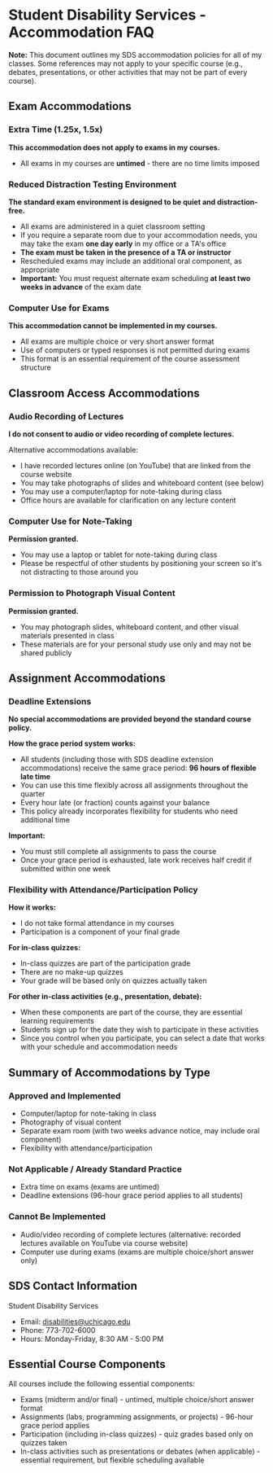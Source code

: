 # Student Disability Services - Accommodation FAQ

**Note:** This document outlines my SDS accommodation policies for all of my classes. Some references may not apply to your specific course (e.g., debates, presentations, or other activities that may not be part of every course).

## Exam Accommodations

### Extra Time (1.25x, 1.5x)

**This accommodation does not apply to exams in my courses.**

- All exams in my courses are **untimed** - there are no time limits imposed

### Reduced Distraction Testing Environment

**The standard exam environment is designed to be quiet and distraction-free.**

- All exams are administered in a quiet classroom setting
- If you require a separate room due to your accommodation needs, you may take the exam **one day early** in my office or a TA's office
- **The exam must be taken in the presence of a TA or instructor**
- Rescheduled exams may include an additional oral component, as appropriate
- **Important:** You must request alternate exam scheduling **at least two weeks in advance** of the exam date

### Computer Use for Exams

**This accommodation cannot be implemented in my courses.**

- All exams are multiple choice or very short answer format
- Use of computers or typed responses is not permitted during exams
- This format is an essential requirement of the course assessment structure

## Classroom Access Accommodations

### Audio Recording of Lectures

**I do not consent to audio or video recording of complete lectures.**

Alternative accommodations available:
- I have recorded lectures online (on YouTube) that are linked from the course website
- You may take photographs of slides and whiteboard content (see below)
- You may use a computer/laptop for note-taking during class
- Office hours are available for clarification on any lecture content

### Computer Use for Note-Taking

**Permission granted.**
- You may use a laptop or tablet for note-taking during class
- Please be respectful of other students by positioning your screen so it's not distracting to those around you

### Permission to Photograph Visual Content

**Permission granted.**
- You may photograph slides, whiteboard content, and other visual materials presented in class
- These materials are for your personal study use only and may not be shared publicly

## Assignment Accommodations

### Deadline Extensions

**No special accommodations are provided beyond the standard course policy.**

**How the grace period system works:**
- All students (including those with SDS deadline extension accommodations) receive the same grace period: **96 hours of flexible late time**
- You can use this time flexibly across all assignments throughout the quarter
- Every hour late (or fraction) counts against your balance
- This policy already incorporates flexibility for students who need additional time

**Important:**
- You must still complete all assignments to pass the course
- Once your grace period is exhausted, late work receives half credit if submitted within one week

### Flexibility with Attendance/Participation Policy

**How it works:**
- I do not take formal attendance in my courses
- Participation is a component of your final grade

**For in-class quizzes:**
- In-class quizzes are part of the participation grade
- There are no make-up quizzes
- Your grade will be based only on quizzes actually taken

**For other in-class activities (e.g., presentation, debate):**
- When these components are part of the course, they are essential learning requirements
- Students sign up for the date they wish to participate in these activities
- Since you control when you participate, you can select a date that works with your schedule and accommodation needs

## Summary of Accommodations by Type

### Approved and Implemented
- Computer/laptop for note-taking in class
- Photography of visual content
- Separate exam room (with two weeks advance notice, may include oral component)
- Flexibility with attendance/participation

### Not Applicable / Already Standard Practice
- Extra time on exams (exams are untimed)
- Deadline extensions (96-hour grace period applies to all students)

### Cannot Be Implemented
- Audio/video recording of complete lectures (alternative: recorded lectures available on YouTube via course website)
- Computer use during exams (exams are multiple choice/short answer only)

## SDS Contact Information

Student Disability Services
- Email: disabilities@uchicago.edu
- Phone: 773-702-6000
- Hours: Monday-Friday, 8:30 AM - 5:00 PM

## Essential Course Components

All courses include the following essential components:
- Exams (midterm and/or final) - untimed, multiple choice/short answer format
- Assignments (labs, programming assignments, or projects) - 96-hour grace period applies
- Participation (including in-class quizzes) - quiz grades based only on quizzes taken
- In-class activities such as presentations or debates (when applicable) - essential requirement, but flexible scheduling available
